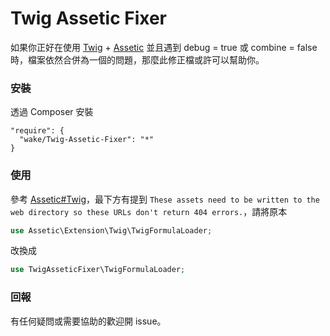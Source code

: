 # Twig Assetic Fixer

如果你正好在使用 [Twig](http://twig.sensiolabs.org/) + [Assetic](https://github.com/kriswallsmith/assetic) 並且遇到 debug = true 或 combine = false 時，檔案依然合併為一個的問題，那麼此修正檔或許可以幫助你。

### 安裝

透過 Composer 安裝

```
"require": {
  "wake/Twig-Assetic-Fixer": "*"
}
```

### 使用

參考 [Assetic#Twig](https://github.com/kriswallsmith/assetic#twig)，最下方有提到 `These assets need to be written to the web directory so these URLs don't return 404 errors.`，請將原本

``` php
use Assetic\Extension\Twig\TwigFormulaLoader;
```

改換成

``` php
use TwigAsseticFixer\TwigFormulaLoader;
```

### 回報

有任何疑問或需要協助的歡迎開 issue。
